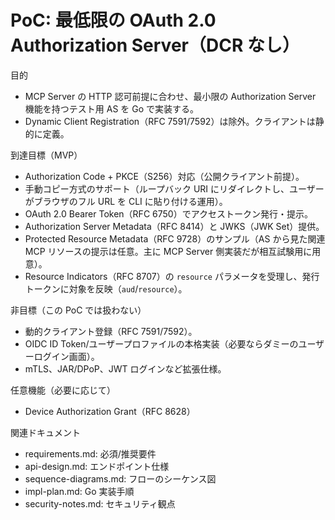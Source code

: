 # PoC: 最低限の OAuth 2.0 Authorization Server（DCR なし）

目的
- MCP Server の HTTP 認可前提に合わせ、最小限の Authorization Server 機能を持つテスト用 AS を Go で実装する。
- Dynamic Client Registration（RFC 7591/7592）は除外。クライアントは静的に定義。

到達目標（MVP）
- Authorization Code + PKCE（S256）対応（公開クライアント前提）。
- 手動コピー方式のサポート（ループバック URI にリダイレクトし、ユーザーがブラウザのフル URL を CLI に貼り付ける運用）。
- OAuth 2.0 Bearer Token（RFC 6750）でアクセストークン発行・提示。
- Authorization Server Metadata（RFC 8414）と JWKS（JWK Set）提供。
- Protected Resource Metadata（RFC 9728）のサンプル（AS から見た関連 MCP リソースの提示は任意。主に MCP Server 側実装だが相互試験用に用意）。
- Resource Indicators（RFC 8707）の `resource` パラメータを受理し、発行トークンに対象を反映（`aud`/`resource`）。

非目標（この PoC では扱わない）
- 動的クライアント登録（RFC 7591/7592）。
- OIDC ID Token/ユーザープロファイルの本格実装（必要ならダミーのユーザーログイン画面）。
- mTLS、JAR/DPoP、JWT ログインなど拡張仕様。

任意機能（必要に応じて）
- Device Authorization Grant（RFC 8628）

関連ドキュメント
- requirements.md: 必須/推奨要件
- api-design.md: エンドポイント仕様
- sequence-diagrams.md: フローのシーケンス図
- impl-plan.md: Go 実装手順
- security-notes.md: セキュリティ観点
